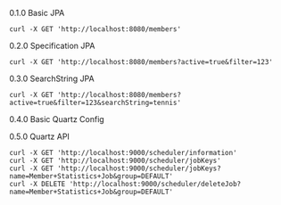 0.1.0 Basic JPA 
```
curl -X GET 'http://localhost:8080/members'
```
0.2.0 Specification JPA
```
curl -X GET 'http://localhost:8080/members?active=true&filter=123'
```
0.3.0 SearchString JPA
```
curl -X GET 'http://localhost:8080/members?active=true&filter=123&searchString=tennis'
```
0.4.0 Basic Quartz Config

0.5.0 Quartz API
```
curl -X GET 'http://localhost:9000/scheduler/information'
curl -X GET 'http://localhost:9000/scheduler/jobKeys'
curl -X GET 'http://localhost:9000/scheduler/jobKeys?name=Member+Statistics+Job&group=DEFAULT'
curl -X DELETE 'http://localhost:9000/scheduler/deleteJob?name=Member+Statistics+Job&group=DEFAULT'
```
